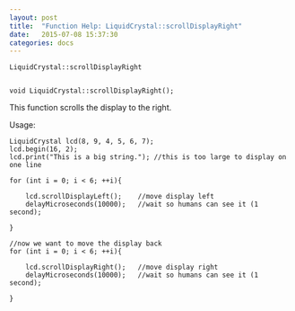 ```yaml
---
layout: post
title:  "Function Help: LiquidCrystal::scrollDisplayRight"
date:   2015-07-08 15:37:30
categories: docs
---
```


	LiquidCrystal::scrollDisplayRight


	void LiquidCrystal::scrollDisplayRight();

This function scrolls the display to the right.

Usage:

	LiquidCrystal lcd(8, 9, 4, 5, 6, 7);
	lcd.begin(16, 2);
	lcd.print("This is a big string."); //this is too large to display on one line

	for (int i = 0; i < 6; ++i){

		lcd.scrollDisplayLeft();	//move display left
		delayMicroseconds(10000);	//wait so humans can see it (1 second);

	}

	//now we want to move the display back
	for (int i = 0; i < 6; ++i){

		lcd.scrollDisplayRight();	//move display right
		delayMicroseconds(10000);	//wait so humans can see it (1 second);

	}


